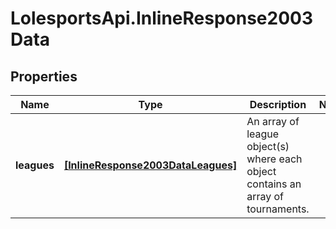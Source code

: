 # LolesportsApi.InlineResponse2003Data

## Properties
Name | Type | Description | Notes
------------ | ------------- | ------------- | -------------
**leagues** | [**[InlineResponse2003DataLeagues]**](InlineResponse2003DataLeagues.md) | An array of league object(s) where each object contains an array of tournaments.  | 

